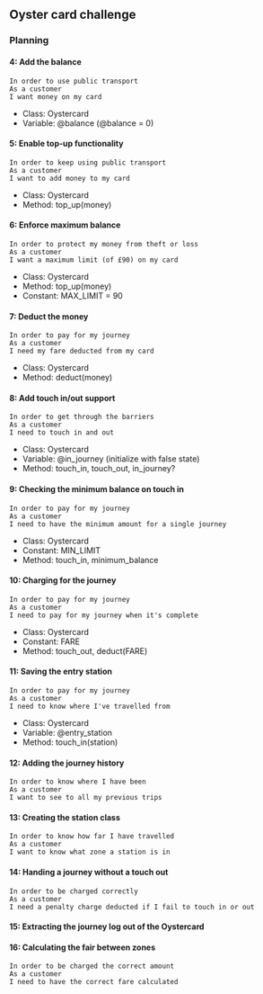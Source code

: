 ## Oyster card challenge

### Planning

#### 4: Add the balance
```
In order to use public transport
As a customer
I want money on my card
```

- Class: Oystercard
- Variable: @balance (@balance = 0)

#### 5: Enable top-up functionality
```
In order to keep using public transport
As a customer
I want to add money to my card
```

- Class: Oystercard
- Method: top_up(money)

#### 6: Enforce maximum balance
```
In order to protect my money from theft or loss
As a customer
I want a maximum limit (of £90) on my card
```

- Class: Oystercard
- Method: top_up(money)
- Constant: MAX_LIMIT = 90

#### 7: Deduct the money
```
In order to pay for my journey
As a customer
I need my fare deducted from my card
```

- Class: Oystercard
- Method: deduct(money)

#### 8: Add touch in/out support
```
In order to get through the barriers
As a customer
I need to touch in and out
```

- Class: Oystercard
- Variable: @in_journey (initialize with false state)
- Method: touch_in, touch_out, in_journey?

#### 9: Checking the minimum balance on touch in
```
In order to pay for my journey
As a customer
I need to have the minimum amount for a single journey
```

- Class: Oystercard
- Constant: MIN_LIMIT
- Method: touch_in, minimum_balance

#### 10: Charging for the journey
```
In order to pay for my journey
As a customer
I need to pay for my journey when it's complete
```

- Class: Oystercard
- Constant: FARE
- Method: touch_out, deduct(FARE)

#### 11: Saving the entry station
```
In order to pay for my journey
As a customer
I need to know where I've travelled from
```

- Class: Oystercard
- Variable: @entry_station
- Method: touch_in(station)

#### 12: Adding the journey history
```
In order to know where I have been
As a customer
I want to see to all my previous trips
```
#### 13: Creating the station class
```
In order to know how far I have travelled
As a customer
I want to know what zone a station is in
```
#### 14: Handing a journey without a touch out
```
In order to be charged correctly
As a customer
I need a penalty charge deducted if I fail to touch in or out
```
#### 15: Extracting the journey log out of the Oystercard


#### 16: Calculating the fair between zones
```
In order to be charged the correct amount
As a customer
I need to have the correct fare calculated
```
